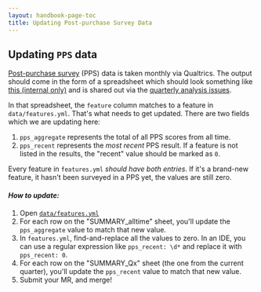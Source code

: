 ```yaml
---
layout: handbook-page-toc
title: Updating Post-purchase Survey Data
---
```


## Updating `PPS` data

[Post-purchase survey](https://about.gitlab.com/direction/product-operations/#post-purchase) (PPS) data is taken monthly via Qualtrics. The output should come in the form of a spreadsheet which should look something like [this (internal only)](https://docs.google.com/spreadsheets/d/1GG3I34bfCvj3l0ByPEKQK7dTNZKpVQ_HajQDdHPaM8I/edit#gid=930609182) and is shared out via the [quarterly analysis issues](https://gitlab.com/gitlab-com/Product/-/issues/2272).  

In that spreadsheet, the `feature` column matches to a feature in `data/features.yml`. That's what needs to get updated. There are two fields which we are updating here:

1. `pps_aggregate` represents the total of all PPS scores from all time.
1. `pps_recent` represents the _most recent_ PPS result. If a feature is not listed in the results, the "recent" value should be marked as `0`.

Every feature in `features.yml` _should have both entries_. If it's a brand-new feature, it hasn't been surveyed in a PPS yet, the values are still zero.

#### *How to update:*

1. Open [`data/features.yml`](https://gitlab.com/gitlab-com/www-gitlab-com/-/blob/master/data/features.yml)
1. For each row on the "SUMMARY_alltime" sheet, you'll update the `pps_aggregate` value to match that new value.
1. In `features.yml`, find-and-replace all the values to zero. In an IDE, you can use a regular expression like `pps_recent: \d*` and replace it with `pps_recent: 0`.
1. For each row on the "SUMMARY_Qx" sheet (the one from the current quarter), you'll update the `pps_recent` value to match that new value.
1. Submit your MR, and merge!

